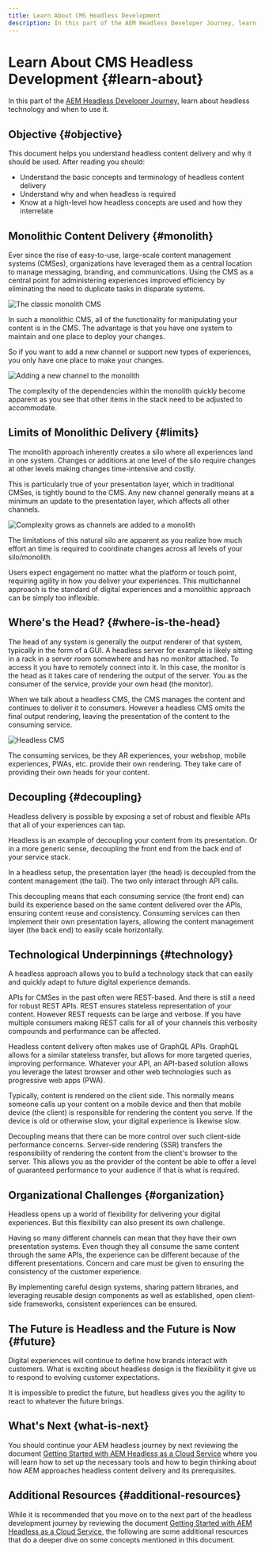 ```yaml
---
title: Learn About CMS Headless Development
description: In this part of the AEM Headless Developer Journey, learn about headless technology and when to use it.
---
```


# Learn About CMS Headless Development {#learn-about}

In this part of the [AEM Headless Developer Journey,](#overview.md) learn about headless technology and when to use it.

## Objective {#objective}

This document helps you understand headless content delivery and why it should be used. After reading you should:

* Understand the basic concepts and terminology of headless content delivery
* Understand why and when headless is required
* Know at a high-level how headless concepts are used and how they interrelate

## Monolithic Content Delivery {#monolith}

Ever since the rise of easy-to-use, large-scale content management systems (CMSes), organizations have leveraged them as a central location to manage messaging, branding, and communications. Using the CMS as a central point for administering experiences improved efficiency by eliminating the need to duplicate tasks in disparate systems.

![The classic monolith CMS](assets/monolith.png)

In such a monolithic CMS, all of the functionality for manipulating your content is in the CMS. The advantage is that you have one system to maintain and one place to deploy your changes.

So if you want to add a new channel or support new types of experiences, you only have one place to make your changes.

![Adding a new channel to the monolith](assets/adding-channel.png)

The complexity of the dependencies within the monolith quickly become apparent as you see that other items in the stack need to be adjusted to accommodate.

## Limits of Monolithic Delivery {#limits}

The monolith approach inherently creates a silo where all experiences land in one system. Changes or additions at one level of the silo require changes at other levels making changes time-intensive and costly.

This is particularly true of your presentation layer, which in traditional CMSes, is tightly bound to the CMS. Any new channel generally means at a minimum an update to the presentation layer, which affects all other channels.

![Complexity grows as channels are added to a monolith](assets/presentation-complexity.png)

The limitations of this natural silo are apparent as you realize how much effort an time is required to coordinate changes across all levels of your silo/monolith.

Users expect engagement no matter what the platform or touch point, requiring agility in how you deliver your experiences.  This multichannel approach is the standard of digital experiences and a monolithic approach can be simply too inflexible.

## Where's the Head? {#where-is-the-head}

The head of any system is generally the output renderer of that system, typically in the form of a GUI. A headless server for example is likely sitting in a rack in a server room somewhere and has no monitor attached. To access it you have to remotely connect into it. In this case, the monitor is the head as it takes care of rendering the output of the server. You as the consumer of the service, provide your own head (the monitor).

When we talk about a headless CMS, the CMS manages the content and continues to deliver it to consumers. However a headless CMS omits the final output rendering, leaving the presentation of the content to the consuming service.

![Headless CMS](assets/headless-cms.png)

The consuming services, be they AR experiences, your webshop, mobile experiences, PWAs, etc. provide their own rendering. They take care of providing their own heads for your content.

## Decoupling {#decoupling}

Headless delivery is possible by exposing a set of robust and flexible APIs that all of your experiences can tap.

Headless is an example of decoupling your content from its presentation. Or in a more generic sense, decoupling the front end from the back end of your service stack.

In a headless setup, the presentation layer (the head) is decoupled from the content management (the tail). The two only interact through API calls.

This decoupling means that each consuming service (the front end) can build its experience based on the same content delivered over the APIs, ensuring content reuse and consistency. Consuming services can then implement their own presentation layers, allowing the content management layer (the back end) to easily scale horizontally.

## Technological Underpinnings {#technology}

A headless approach allows you to build a technology stack that can easily and quickly adapt to future digital experience demands.

APIs for CMSes in the past often were REST-based. And there is still a need for robust REST APIs. REST ensures stateless representation of your content. However REST requests can be large and verbose. If you have multiple consumers making REST calls for all of your channels this verbosity compounds and performance can be affected.

Headless content delivery often makes use of GraphQL APIs. GraphQL allows for a similar stateless transfer, but allows for more targeted queries, improving performance. Whatever your API, an API-based solution allows you leverage the latest browser and other web technologies such as progressive web apps (PWA).

Typically, content is rendered on the client side. This normally means someone calls up your content on a mobile device and then that mobile device (the client) is responsible for rendering the content you serve. If the device is old or otherwise slow, your digital experience is likewise slow.

Decoupling means that there can be more control over such client-side performance concerns. Server-side rendering (SSR) transfers the responsibility of rendering the content from the client's browser to the server. This allows you as the provider of the content be able to offer a level of guaranteed performance to your audience if that is what is required.

## Organizational Challenges {#organization}

Headless opens up a world of flexibility for delivering your digital experiences. But this flexibility can also present its own challenge.

Having so many different channels can mean that they have their own presentation systems. Even though they all consume the same content through the same APIs, the experience can be different because of the different presentations. Concern and care must be given to ensuring the consistency of the customer experience.

By implementing careful design systems, sharing pattern libraries, and leveraging reusable design components as well as established, open client-side frameworks, consistent experiences can be ensured.

## The Future is Headless and the Future is Now {#future}

Digital experiences will continue to define how brands interact with customers. What is exciting about headless design is the flexibility it give us to respond to evolving customer expectations.

It is impossible to predict the future, but headless gives you the agility to react to whatever the future brings.

## What's Next {what-is-next}

You should continue your AEM headless journey by next reviewing the document [Getting Started with AEM Headless as a Cloud Service](getting-started.md) where you will learn how to set up the necessary tools and how to begin thinking about how AEM approaches headless content delivery and its prerequisites.

## Additional Resources {#additional-resources}

While it is recommended that you move on to the next part of the headless development journey by reviewing the document [Getting Started with AEM Headless as a Cloud Service,](getting-started.md) the following are some additional resources that do a deeper dive on some concepts mentioned in this document.
